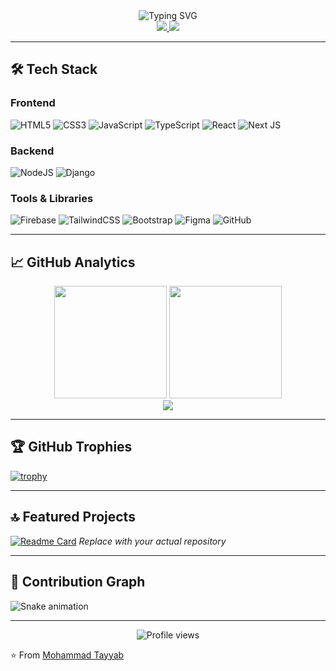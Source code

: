 <!-- Header Section -->
<div align="center">
  <img src="https://readme-typing-svg.demolab.com?font=Fira+Code&size=30&duration=3000&pause=1000&color=00F72E&center=true&vCenter=true&width=435&lines=I'm+Muhammad+Tayyab;Full+Stack+Developer;Open+Source+Contributor;Tech+Enthusiast" alt="Typing SVG" />
</div>

<div align="center">
  <a href="https://www.linkedin.com/in/ch-muhammad-tayyab/">
    <img src="https://img.shields.io/badge/-CONNECT-blue?style=for-the-badge&logo=Linkedin&logoColor=white&link=https://www.linkedin.com/in/ch-muhammad-tayyab/" />
  </a>
  <a href="https://my-app-tayyab-portfolio.vercel.app/">
    <img src="https://img.shields.io/badge/-PORTFOLIO-black?style=for-the-badge&logo=vercel&logoColor=white&link=https://my-app-tayyab-portfolio.vercel.app/" />
  </a>
</div>

---

## 🛠️ Tech Stack

### Frontend
![HTML5](https://img.shields.io/badge/html5-%23E34F26.svg?style=for-the-badge&logo=html5&logoColor=white)
![CSS3](https://img.shields.io/badge/css3-%231572B6.svg?style=for-the-badge&logo=css3&logoColor=white)
![JavaScript](https://img.shields.io/badge/javascript-%23323330.svg?style=for-the-badge&logo=javascript&logoColor=%23F7DF1E)
![TypeScript](https://img.shields.io/badge/typescript-%23007ACC.svg?style=for-the-badge&logo=typescript&logoColor=white)
![React](https://img.shields.io/badge/react-%2320232a.svg?style=for-the-badge&logo=react&logoColor=%2361DAFB)
![Next JS](https://img.shields.io/badge/Next-black?style=for-the-badge&logo=next.js&logoColor=white)

### Backend
![NodeJS](https://img.shields.io/badge/node.js-6DA55F?style=for-the-badge&logo=node.js&logoColor=white)
![Django](https://img.shields.io/badge/django-%23092E20.svg?style=for-the-badge&logo=django&logoColor=white)

### Tools & Libraries
![Firebase](https://img.shields.io/badge/firebase-%23039BE5.svg?style=for-the-badge&logo=firebase)
![TailwindCSS](https://img.shields.io/badge/tailwindcss-%2338B2AC.svg?style=for-the-badge&logo=tailwind-css&logoColor=white)
![Bootstrap](https://img.shields.io/badge/bootstrap-%23563D7C.svg?style=for-the-badge&logo=bootstrap&logoColor=white)
![Figma](https://img.shields.io/badge/figma-%23F24E1E.svg?style=for-the-badge&logo=figma&logoColor=white)
![GitHub](https://img.shields.io/badge/github-%23121011.svg?style=for-the-badge&logo=github&logoColor=white)

---

## 📈 GitHub Analytics

<div align="center">
  <img height="180em" src="https://github-readme-stats.vercel.app/api?username=Moh-Tayyab&show_icons=true&theme=merko&hide_border=true&count_private=true" />
  <img height="180em" src="https://github-readme-stats.vercel.app/api/top-langs/?username=Moh-Tayyab&layout=compact&theme=merko&hide_border=true" />
</div>

<div align="center">
  <img src="https://github-readme-streak-stats.herokuapp.com/?user=Moh-Tayyab&theme=merko&hide_border=true" />
</div>

---

## 🏆 GitHub Trophies

[![trophy](https://github-profile-trophy.vercel.app/?username=Moh-Tayyab&theme=matrix&row=2&column=4&margin-w=15&margin-h=15)](https://github.com/ryo-ma/github-profile-trophy)

---

## 🔝 Featured Projects

[![Readme Card](https://github-readme-stats.vercel.app/api/pin/?username=Moh-Tayyab&repo=your-top-repo&theme=merko)](https://github.com/Moh-Tayyab/your-top-repo)
*Replace with your actual repository*

---

## 🌟 Contribution Graph

![Snake animation](https://raw.githubusercontent.com/Moh-Tayyab/Moh-Tayyab/output/github-contribution-grid-snake.svg)

---

<div align="center">
  <img src="https://komarev.com/ghpvc/?username=Moh-Tayyab&label=Profile+Views&color=00F72E&style=flat" alt="Profile views" />
</div>

⭐ From [Mohammad Tayyab](https://github.com/Moh-Tayyab)
